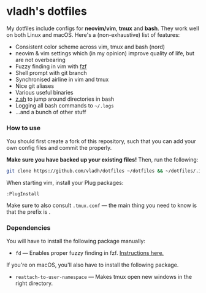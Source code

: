 # vladh's dotfiles

My dotfiles include configs for **neovim/vim**, **tmux** and **bash**. They work well on
both Linux and macOS. Here's a (non-exhaustive) list of features:

* Consistent color scheme across vim, tmux and bash (nord)
* neovim & vim settings which (in my opinion) improve quality of life, but are not
  overbearing
* Fuzzy finding in vim with [fzf](https://github.com/junegunn/fzf)
* Shell prompt with git branch
* Synchronised airline in vim and tmux
* Nice git aliases
* Various useful binaries
* [z.sh](https://github.com/rupa/z) to jump around directories in bash
* Logging all bash commands to `~/.logs`
* ...and a bunch of other stuff

### How to use

You should first create a fork of this repository, such that you can add your own
config files and commit the properly.

**Make sure you have backed up your existing files!** Then, run the following:

```bash
git clone https://github.com/vladh/dotfiles ~/dotfiles && ~/dotfiles/.install.sh
```

When starting vim, install your Plug packages:

```
:PlugInstall
```

Make sure to also consult `.tmux.conf` — the main thing you need to know is that the
prefix is <C-q>.

### Dependencies

You will have to install the following package manually:

* `fd` — Enables proper fuzzy finding in fzf. [Instructions here.](https://github.com/sharkdp/fd)

If you're on macOS, you'll also have to install the following package.

* `reattach-to-user-namespace` — Makes tmux open new windows in the right directory.
